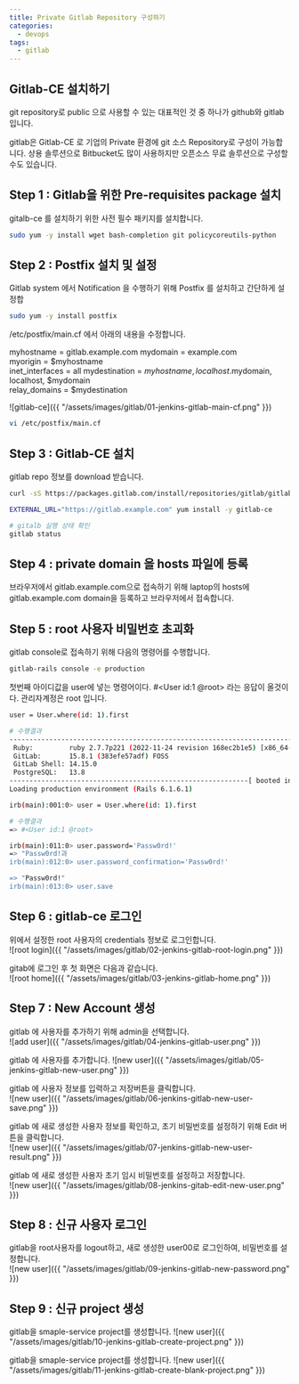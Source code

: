 ```yaml
---
title: Private Gitlab Repository 구성하기
categories:
  - devops 
tags:
  - gitlab
---
```


## Gitlab-CE 설치하기 
git repository로 public 으로 사용할 수 있는 대표적인 것 중 하나가 github와 gitlab입니다. 

gitlab은 Gitlab-CE 로 기업의 Private 환경에  git 소스 Repository로 구성이 가능합니다. 상용 솔루션으로 Bitbucket도 많이 사용하지만 오픈소스 무료 솔루션으로 구성할 수도 있습니다.  

## Step 1 : Gitlab을 위한 Pre-requisites package 설치
gitalb-ce 를 설치하기 위한 사전 필수 패키지를 설치합니다.  
```bash
sudo yum -y install wget bash-completion git policycoreutils-python
```

## Step 2 : Postfix 설치 및 설정
Gitlab system 에서 Notification 을 수행하기 위해 Postfix 를 설치하고 간단하게 설정합  
```bash
sudo yum -y install postfix
```


/etc/postfix/main.cf 에서 아래의 내용을 수정합니다.  

myhostname = gitlab.example.com 
mydomain = example.com  
myorigin = $myhostname   
inet_interfaces = all 
mydestination = $myhostname, localhost.$mydomain, localhost, $mydomain  
relay_domains = $mydestination 

![gitlab-ce]({{ "/assets/images/gitlab/01-jenkins-gitlab-main-cf.png" }})

```bash
vi /etc/postfix/main.cf
```

## Step 3 : Gitlab-CE 설치 
gitlab repo 정보를 download 받습니다.  

```bash
curl -sS https://packages.gitlab.com/install/repositories/gitlab/gitlab-ce/script.rpm.sh | sudo bash

EXTERNAL_URL="https://gitlab.example.com" yum install -y gitlab-ce

# gitalb 실행 상태 확인
gitlab status
```

## Step 4 : private domain 을 hosts 파일에 등록

브라우저에서 gitlab.example.com으로 접속하기 위해 laptop의 hosts에 gitlab.example.com domain을 등록하고 브라우저에서 접속합니다.  


## Step 5 : root 사용자 비밀번호 초괴화 
gitlab console로 접속하기 위해 다음의 명령어를 수행합니다.  

```bash
gitlab-rails console -e production
```

첫번째 아이디값을 user에 넣는 명령어이다. #<User id:1 @root> 라는 응답이 올것이다. 관리자계정은 root 입니다.  
```bash
user = User.where(id: 1).first

# 수행결과 
--------------------------------------------------------------------------------
 Ruby:         ruby 2.7.7p221 (2022-11-24 revision 168ec2b1e5) [x86_64-linux]
 GitLab:       15.8.1 (383efe57adf) FOSS
 GitLab Shell: 14.15.0
 PostgreSQL:   13.8
------------------------------------------------------------[ booted in 36.14s ]
Loading production environment (Rails 6.1.6.1)

```

```bash
irb(main):001:0> user = User.where(id: 1).first

# 수행결과
=> #<User id:1 @root>
```

```bash
irb(main):011:0> user.password='Passw0rd!'
=> "Passw0rd!과
irb(main):012:0> user.password_confirmation='Passw0rd!'

=> "Passw0rd!"
irb(main):013:0> user.save
```

## Step 6 : gitlab-ce 로그인  

위에서 설정한 root 사용자의 credentials 정보로 로그인합니다.  
![root login]({{ "/assets/images/gitlab/02-jenkins-gitlab-root-login.png" }})

gitab에 로그인 후 첫 화면은 다음과 같습니다.  
![root home]({{ "/assets/images/gitlab/03-jenkins-gitlab-home.png" }})

## Step 7 : New Account 생성 
gitlab 에 사용자를 추가하기 위해 admin을 선택합니다.  
![add user]({{ "/assets/images/gitlab/04-jenkins-gitlab-user.png" }})

gitlab 에 사용자를 추가합니다.
![new user]({{ "/assets/images/gitlab/05-jenkins-gitlab-new-user.png" }})

gitlab 에 사용자 정보를 입력하고 저장버튼을 클릭합니다.  
![new user]({{ "/assets/images/gitlab/06-jenkins-gitlab-new-user-save.png" }})

gitlab 에 새로 생성한 사용자 정보를 확인하고, 초기 비밀번호를 설정하기 위해 Edit 버튼을 클릭합니다.   
![new user]({{ "/assets/images/gitlab/07-jenkins-gitlab-new-user-result.png" }})

gitlab 에 새로 생성한 사용자 초기 임시 비밀번호를 설정하고 저장합니다.  
![new user]({{ "/assets/images/gitlab/08-jenkins-gitab-edit-new-user.png" }})

## Step 8 : 신규 사용자 로그인

gitlab을 root사용자를 logout하고, 새로 생성한 user00로 로그인하여, 비밀번호를 설정합니다.  
![new user]({{ "/assets/images/gitlab/09-jenkins-gitlab-new-password.png" }})

## Step 9 : 신규 project 생성

gitlab을 smaple-service project를 생성합니다. 
![new user]({{ "/assets/images/gitlab/10-jenkins-gitlab-create-project.png" }})

gitlab을 smaple-service project를 생성합니다. 
![new user]({{ "/assets/images/gitlab/11-jenkins-gitlab-create-blank-project.png" }})